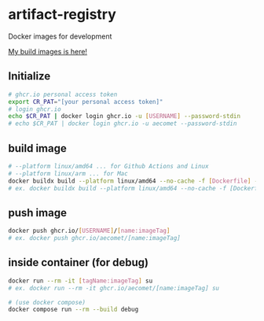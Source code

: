 # artifact-registry

Docker images for development

[My build images is here!](https://github.com/aecomet?tab=packages)

## Initialize

```sh
# ghcr.io personal access token
export CR_PAT="[your personal access token]"
# login ghcr.io
echo $CR_PAT | docker login ghcr.io -u [USERNAME] --password-stdin
# echo $CR_PAT | docker login ghcr.io -u aecomet --password-stdin
```

## build image

```sh
# --platform linux/amd64 ... for Github Actions and Linux
# --platform linux/arm ... for Mac
docker buildx build --platform linux/amd64 --no-cache -f [Dockerfile] -t ghcr.io/[USERNAME]/[name:imageTag] .
# ex. docker buildx build --platform linux/amd64 --no-cache -f [Dockerfile] -t ghcr.io/aecomet/[name:imageTag] .
```

## push image

```sh
docker push ghcr.io/[USERNAME]/[name:imageTag]
# ex. docker push ghcr.io/aecomet/[name:imageTag]
```

## inside container (for debug)

```sh
docker run --rm -it [tagName:imageTag] su
# ex. docker run --rm -it ghcr.io/aecomet/[name:imageTag] su

# (use docker compose)
docker compose run --rm --build debug
```
